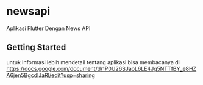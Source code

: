 # newsapi

Aplikasi Flutter Dengan News API

## Getting Started

untuk Informasi lebih mendetail tentang aplikasi bisa membacanya di
https://docs.google.com/document/d/1P0U26SJaoL6LE4Jg5NTTfBY_e8HZA6jen5BgcdlJaRI/edit?usp=sharing